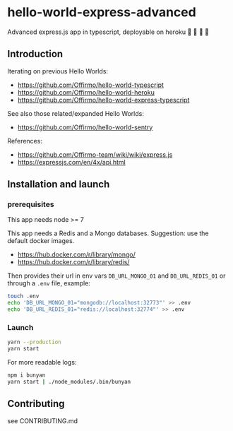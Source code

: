 # hello-world-express-advanced
Advanced express.js app in typescript, deployable on heroku :rooster: :koala: :dragon: :construction_worker:


## Introduction

Iterating on previous Hello Worlds:
* https://github.com/Offirmo/hello-world-typescript
* https://github.com/Offirmo/hello-world-heroku
* https://github.com/Offirmo/hello-world-express-typescript

See also those related/expanded Hello Worlds:
* https://github.com/Offirmo/hello-world-sentry


References:
* https://github.com/Offirmo-team/wiki/wiki/express.js
* https://expressjs.com/en/4x/api.html



## Installation and launch

### prerequisites
This app needs node >= 7

This app needs a Redis and a Mongo databases. Suggestion: use the default docker images.
* https://hub.docker.com/r/library/mongo/
* https://hub.docker.com/r/library/redis/

Then provides their url in env vars `DB_URL_MONGO_01` and `DB_URL_REDIS_01` or through a `.env` file, example:
```bash
touch .env
echo 'DB_URL_MONGO_01="mongodb://localhost:32773"' >> .env
echo 'DB_URL_REDIS_01="redis://localhost:32774"' >> .env
```

### Launch
```bash
yarn --production
yarn start
```

For more readable logs:
```bash
npm i bunyan
yarn start | ./node_modules/.bin/bunyan
```

## Contributing
see CONTRIBUTING.md
